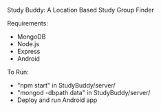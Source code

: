 Study Buddy: A Location Based Study Group Finder

Requirements:
- MongoDB
- Node.js
- Express
- Android

To Run:
- "npm start" in StudyBuddy/server/
- "mongod -dbpath data" in StudyBuddy/server/
-  Deploy and run Android app  
